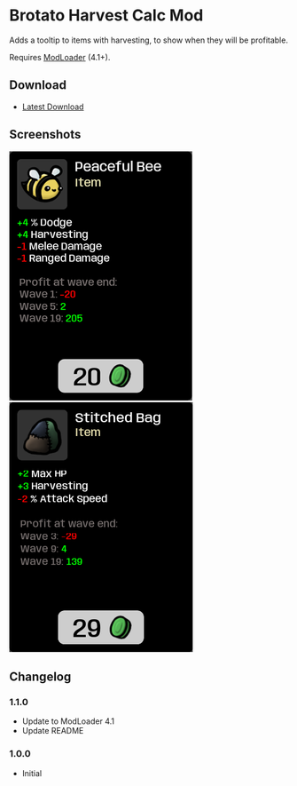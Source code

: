 # Brotato Harvest Calc Mod

Adds a tooltip to items with harvesting, to show when they will be profitable.

Requires [ModLoader](https://github.com/GodotModding/godot-mod-loader) (4.1+).


## Download

- [Latest Download](https://github.com/BrotatoMods/Brotato-Harvest-Calc/releases)


## Screenshots

![image](.docs/peaceful-bee.png)
![image](.docs/stitched-bag.png)


## Changelog

### 1.1.0

- Update to ModLoader 4.1
- Update README

### 1.0.0

- Initial